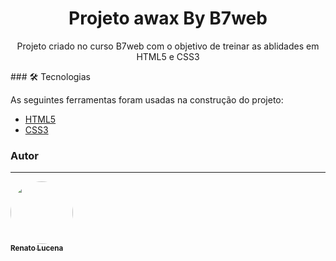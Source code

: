 <h1 align="center">Projeto awax  By B7web</h1>
<p align="center">Projeto criado no curso B7web com o objetivo de treinar as ablidades em HTML5 e CSS3</p>
### 🛠 Tecnologias

As seguintes ferramentas foram usadas na construção do projeto:

- [HTML5](https://html5.org/)
- [CSS3](https://www.w3.org/Style/CSS/Overview.en.html)
### Autor
---

<a href="https://www.linkedin.com/in/renato-lucena-b2393523/">
 <img style="border-radius: 50%;" src="https://media-exp1.licdn.com/dms/image/C4D03AQHQ6z2xFPBRDA/profile-displayphoto-shrink_800_800/0/1517047146805?e=1631145600&v=beta&t=bOPdZIEVQu5OzRZSQzQVIFOQ9v4-JxXqA73XmDIr0OQ" width="100px;" alt=""/>
 <br />
 <sub><b>Renato Lucena</b></sub></a>

